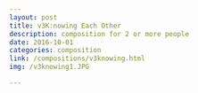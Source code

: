 ```yaml
---
layout: post
title: v3K:nowing Each Other
description: composition for 2 or more people
date: 2016-10-01
categories: composition
link: /compositions/v3knowing.html
img: /v3knowing1.JPG

---
```


